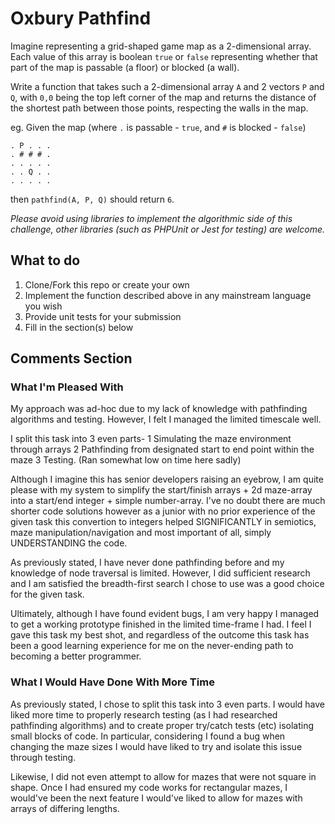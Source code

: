 # Oxbury Pathfind

Imagine representing a grid-shaped game map as a 2-dimensional array. Each value of this array is
boolean `true` or `false` representing whether that part of the map is passable (a floor) or blocked
(a wall).

Write a function that takes such a 2-dimensional array `A` and 2 vectors `P` and `Q`, with `0,0` being the top left corner of the map and returns the distance of the shortest path between those points, respecting the walls in the map.

eg. Given the map (where `.` is passable - `true`, and `#` is blocked - `false`)

```
. P . . .
. # # # .
. . . . .
. . Q . .
. . . . .
```

then `pathfind(A, P, Q)` should return `6`.

_Please avoid using libraries to implement the algorithmic side of this challenge, other libraries (such as PHPUnit or Jest for testing) are welcome._

## What to do

1. Clone/Fork this repo or create your own
2. Implement the function described above in any mainstream language you wish
3. Provide unit tests for your submission
4. Fill in the section(s) below

## Comments Section

<!---
Please fill in the sections below after you complete the challenge.
--->

### What I'm Pleased With
My approach was ad-hoc due to my lack of knowledge with pathfinding algorithms and testing. However, I felt I managed the limited timescale well.

I split this task into 3 even parts-
1 Simulating the maze environment through arrays
2 Pathfinding from designated start to end point within the maze
3 Testing. (Ran somewhat low on time here sadly)

Although I imagine this has senior developers raising an eyebrow, I am quite please with my system to simplify the start/finish arrays + 2d maze-array into a start/end integer + simple number-array.
I've no doubt there are much shorter code solutions however as a junior with no prior experience of the given task this convertion to integers helped SIGNIFICANTLY in semiotics, maze manipulation/navigation and most important of all, simply
UNDERSTANDING the code.

As previously stated, I have never done pathfinding before and my knowledge of node traversal is limited. However, I did sufficient research and I am satisfied the breadth-first search I chose to use was a good choice for the given task.

Ultimately, although I have found evident bugs, I am very happy I managed to get a working prototype finished in the limited time-frame I had. I feel I gave this task my best shot, and regardless of the outcome this task has been a good
learning experience for me on the never-ending path to becoming a better programmer.

### What I Would Have Done With More Time
As previously stated, I chose to split this task into 3 even parts. I would have liked more time to properly research testing (as I had researched pathfinding algorithms) and to create proper try/catch tests (etc) isolating small blocks of code. In particular, considering I found a bug when changing the maze sizes I would have liked to try and isolate this issue through testing. 

Likewise, I did not even attempt to allow for mazes that were not square in shape. Once I had ensured my code works for rectangular mazes, I would've been the next feature I would've liked to allow for mazes with arrays of differing lengths. 
